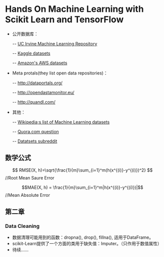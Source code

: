 # Hands On Machine Learning with Scikit Learn and TensorFlow

- 公开数据库：

  -- [UC Irvine Machine Learning Repository](http://archive.ics.uci.edu/ml/index.php)

  -- [Kaggle datasets](https://www.kaggle.com/datasets)

  -- [Amazon's AWS datasets](http://aws.amazon.com/fr/datasets/)

- Meta protals(they list open data repositories)：

  -- http://dataportals.org/

  -- http://opendastamonitor.eu/

  -- http://quandl.com/

- 其他：

  -- [Wikipedia;s list of Machine Learning datasets](https://en.wikipedia.org/wiki/List_of_datasets_for_machine_learning_research)

  -- [Quora.com question](https://www.quora.com/Where-can-I-find-large-datasets-open-to-the-public)

  -- [Datatsets subreddit](https://www.reddit.com/r/datasets/)




## 数学公式

$$ RMSE(X, h)=\sqrt{\frac{1}{m}\sum_{i=1}^m(h(x^{(i)}-y^{(i)})^2} $$          //Root Mean Saure Error

$$MAE(X, h) = \frac{1}{m}\sum_{i=1}^m|h(x^{(i)}-y^{(i)})|$$                  //Mean Absolute Error



## 第二章

### Data Cleaning

- 数据清理可能用到的函数：dropna(), drop(),  fillna(), 适用于DataFrame。
- scikit-Learn提供了一个方面的类用于缺失值：Imputer。（只作用于数值属性）
- 待续......



